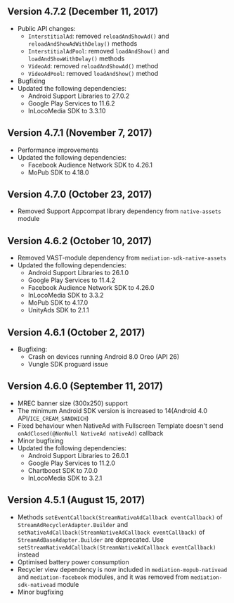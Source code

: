 ## Version 4.7.2 (December 11, 2017)
- Public API changes:
    - `InterstitialAd`: removed `reloadAndShowAd()` and `reloadAndShowAdWithDelay()` methods
    - `InterstitialAdPool`: removed `loadAndShow()` and `loadAndShowWithDelay()` methods
    - `VideoAd`: removed `reloadAndShowAd()` method
    - `VideoAdPool`: removed `loadAndShow()` method
- Bugfixing
- Updated the following dependencies:
    - Android Support Libraries to 27.0.2
    - Google Play Services to 11.6.2
    - InLocoMedia SDK to 3.3.10

## Version 4.7.1 (November 7, 2017)
- Performance improvements
- Updated the following dependencies:
    - Facebook Audience Network SDK to 4.26.1
    - MoPub SDK to 4.18.0

## Version 4.7.0 (October 23, 2017)
- Removed Support Appcompat library dependency from `native-assets` module

## Version 4.6.2 (October 10, 2017)
- Removed VAST-module dependency from `mediation-sdk-native-assets`
- Updated the following dependencies:
    - Android Support Libraries to 26.1.0 
    - Google Play Services to 11.4.2
    - Facebook Audience Network SDK to 4.26.0
    - InLocoMedia SDK to 3.3.2
    - MoPub SDK to 4.17.0
    - UnityAds SDK to 2.1.1

## Version 4.6.1 (October 2, 2017)
- Bugfixing:
    - Crash on devices running Android 8.0 Oreo (API 26)
    - Vungle SDK proguard issue
    
## Version 4.6.0 (September 11, 2017)
- MREC banner size (300x250) support
- The minimum Android SDK version is increased to 14(Android 4.0 API/`ICE_CREAM_SANDWICH`)
- Fixed behaviour when NativeAd with Fullscreen Template doesn't send `onAdClosed(@NonNull NativeAd nativeAd)` callback
- Minor bugfixing
- Updated the following dependencies:
    - Android Support Libraries to 26.0.1 
    - Google Play Services to 11.2.0
    - Chartboost SDK to 7.0.0
    - InLocoMedia SDK to 3.2.1

## Version 4.5.1 (August 15, 2017)
- Methods `setEventCallback(StreamNativeAdCallback eventCallback)` of `StreamAdRecyclerAdapter.Builder` and 
`setNativeAdCallback(StreamNativeAdCallback eventCallback)` of `StreamAdBaseAdapter.Builder` are deprecated. 
Use `setStreamNativeAdCallback(StreamNativeAdCallback eventCallback)` instead
- Optimised battery power consumption
- Recycler view dependency is now included in `mediation-mopub-nativead` and `mediation-facebook` modules, and it was removed from `mediation-sdk-nativead` module
- Minor bugfixing
